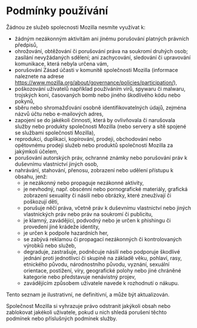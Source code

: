 # Podmínky používání

Žádnou ze služeb spolecnosti Mozilla nesmíte využívat k:

* žádným nezákonným aktivitám ani jinému porušování platných právních předpisů,
* ohrožování, obtěžování či porušování práva na soukromí druhých osob;
zasílání nevyžádaných sdělení; ani zachycování, sledování či upravování komunikace, která nebyla určena vám,
* porušování Zásad účasti v komunitě společnosti Mozilla (informace naleznete na adrese 
<https://www.mozilla.org/about/governance/policies/participation/>),
* poškozování uživatelů například používáním virů, spywaru či malwaru, trojských koní,
časovaných bomb nebo jiného škodlivého kódu nebo pokynů,
*	sběru nebo shromažďování osobně identifikovatelných údajů, zejména názvů účtu nebo e-mailových adres,
* zapojení se do jakékoli činnosti, která by ovlivňovala či narušovala služby 
nebo produkty společnosti Mozilla (nebo servery a sítě spojené se službami společnosti Mozilla),
* reprodukci, duplikaci, kopírování, prodeji, obchodování nebo opětovnému prodeji služeb
nebo produktů společnosti Mozilla za jakýmkoli účelem,
* porušování autorských práv, ochranné známky nebo porušování práv k duševnímu 
vlastnictví jiných osob,
* nahrávání, stahování, přenosu, zobrazení nebo udělení přístupu k obsahu, jenž:
    * je nezákonný nebo propaguje nezákonné aktivity,
    * je nevhodný, např. obscénní nebo pornografické materiály, grafická zobrazení sexuality či násilí nebo obrázky, které zneužívají či poškozují děti,
    * porušuje něčí práva, včetně práv k duševnímu vlastnictví nebo jiných vlastnických práv nebo práv na soukromí či publicitu,
    * je klamný, zavádějící, podvodný nebo je určen k phishingu či provedení jiné krádeže identity,
    * je určen k podpoře hazardních her,
    * se zabývá reklamou či propagací nezákonných či kontrolovaných výrobků nebo služeb,
    * degraduje, zastrašuje, podněcuje násilí nebo podporuje škodlivé jednání proti jednotlivci či skupině na základě věku, pohlaví, rasy, etnického původu, národnostního původu, vyznání, sexuální orientace, postižení, víry, geografické polohy nebo jiné chráněné kategorie nebo představuje nenávistný projev,
    * zavádějícím způsobem uživatele navede k rozhodnutí o nákupu.

Tento seznam je ilustrativní, ne definitivní, a může být aktualizován.

Společnost Mozilla si vyhrazuje právo odstranit jakýkoli obsah nebo zablokovat jakékoli uživatele, pokud u nich shledá porušení těchto podmínek nebo příslušných podmínek služby. 

